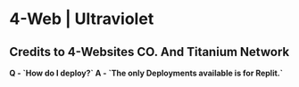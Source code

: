 # 4-Web | Ultraviolet 
## Credits to 4-Websites CO. And Titanium Network

<b>
Q - `How do I deploy?`
<b>
<b/>
A - `The only Deployments available is for Replit.`


